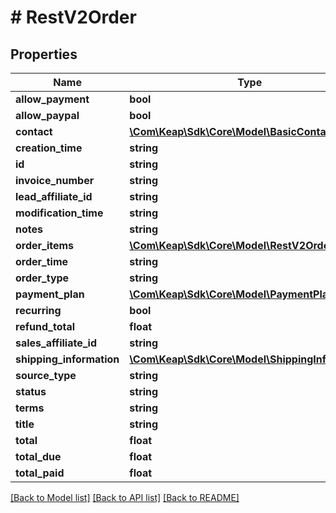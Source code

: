 # # RestV2Order

## Properties

Name | Type | Description | Notes
------------ | ------------- | ------------- | -------------
**allow_payment** | **bool** |  | [optional]
**allow_paypal** | **bool** |  | [optional]
**contact** | [**\Com\Keap\Sdk\Core\Model\BasicContact**](BasicContact.md) |  | [optional]
**creation_time** | **string** |  | [optional]
**id** | **string** |  | [optional]
**invoice_number** | **string** |  | [optional]
**lead_affiliate_id** | **string** |  | [optional]
**modification_time** | **string** |  | [optional]
**notes** | **string** |  | [optional]
**order_items** | [**\Com\Keap\Sdk\Core\Model\RestV2OrderItem[]**](RestV2OrderItem.md) |  | [optional]
**order_time** | **string** |  | [optional]
**order_type** | **string** |  | [optional]
**payment_plan** | [**\Com\Keap\Sdk\Core\Model\PaymentPlan**](PaymentPlan.md) |  | [optional]
**recurring** | **bool** |  | [optional]
**refund_total** | **float** |  | [optional]
**sales_affiliate_id** | **string** |  | [optional]
**shipping_information** | [**\Com\Keap\Sdk\Core\Model\ShippingInformation**](ShippingInformation.md) |  | [optional]
**source_type** | **string** |  | [optional]
**status** | **string** |  | [optional]
**terms** | **string** |  | [optional]
**title** | **string** |  | [optional]
**total** | **float** |  | [optional]
**total_due** | **float** |  | [optional]
**total_paid** | **float** |  | [optional]

[[Back to Model list]](../../README.md#models) [[Back to API list]](../../README.md#endpoints) [[Back to README]](../../README.md)
